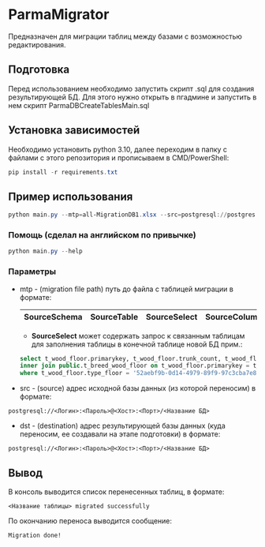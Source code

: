 # ParmaMigrator

Предназначен для миграции таблиц между базами с возможностью редактирования.

## Подготовка

Перед использованием необходимо запустить скрипт .sql для создания результирующей БД. Для этого нужно открыть в пгадмине и запустить в нем скрипт ParmaDBCreateTablesMain.sql

## Установка зависимостей

Необходимо установить python 3.10, далее переходим в папку с файлами с этого репозитория и прописываем в CMD/PowerShell:

```powershell
pip install -r requirements.txt
```

## Пример использования

```powershell
python main.py --mtp=all-MigrationDB1.xlsx --src=postgresql://postgres:postgres@localhost:5434/backup1 --dst=postgresql://postgres:postgres@localhost:5434/new
```

### Помощь (сделал на английском по привычке)

```powershell
python main.py --help
```

### Параметры

- mtp - (migration file path) путь до файла с таблицей миграции в формате:

  | SourceSchema | SourceTable | SourceSelect | SourceColumns | TargetSchema | TargetTable | TargetColumns |
  | - | - | - | - | - | - | - |
  
  - **SourceSelect** может содержать запрос к связанным таблицам для заполнения таблицы в конечной таблице новой БД прим.:
  
  ```SQL
  select t_wood_floor.primarykey, t_wood_floor.trunk_count, t_wood_floor.age, t_wood_floor.hight, t_wood_floor.evaluation, t_wood_floor.stand from public.t_wood_floor
  inner join public.t_breed_wood_floor on t_wood_floor.primarykey = t_breed_wood_floor.wood_floor
  where t_wood_floor.type_floor = '52aebf9b-0d14-4979-89f9-97c3cba7e817'
  ```

- src - (source) адрес исходной базы данных (из которой переносим) в формате:

```postgresql://<Логин>:<Пароль>@<Хост>:<Порт>/<Название БД>```

- dst - (destination) адрес результирующей базы данных (куда переносим, ее создавали на этапе подготовки) в формате:

```postgresql://<Логин>:<Пароль>@<Хост>:<Порт>/<Название БД>```

## Вывод

В консоль выводится список перенесенных таблиц, в формате:

```<Название таблицы> migrated successfully``` 

По окончанию переноса выводится сообщение:

```Migration done!```
